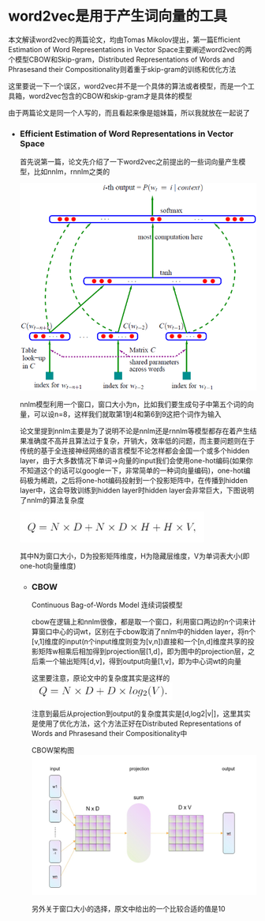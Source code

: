 # word2vec是用于产生词向量的工具
  本文解读word2vec的两篇论文，均由Tomas Mikolov提出，第一篇Efficient Estimation of Word Representations in Vector Space主要阐述word2vec的两个模型CBOW和Skip-gram，Distributed Representations of Words and Phrasesand their Compositionality则着重于skip-gram的训练和优化方法
  
  
  这里要说一下一个误区，word2vec并不是一个具体的算法或者模型，而是一个工具箱，word2vec包含的CBOW和skip-gram才是具体的模型
  
  
  由于两篇论文是同一个人写的，而且看起来像是姐妹篇，所以我就放在一起说了
  
  
- ### Efficient Estimation of Word Representations in Vector Space
  首先说第一篇，论文先介绍了一下word2vec之前提出的一些词向量产生模型，比如nnlm，rnnlm之类的
  
  
  ![nnlm2](https://github.com/jyushicelestialbeing/interpretation-of-papers/blob/master/word2vec%E4%B8%A4%E7%AF%87/nnlm2.jpg)
  
  
  nnlm模型利用一个窗口，窗口大小为n，比如我们要生成句子中第五个词的向量，可以设n=8，这样我们就取第1到4和第6到9这把个词作为输入
  
  
  论文里提到nnlm主要是为了说明不论是nnlm还是rnnlm等模型都存在着产生结果准确度不高并且算法过于复杂，开销大，效率低的问题，而主要问题则在于传统的基于全连接神经网络的语言模型不论怎样都会金国一个或多个hidden layer，由于大多数情况下单词->向量的input我们会使用one-hot编码(如果你不知道这个的话可以google一下，非常简单的一种词向量编码)，one-hot编码极为稀疏，之后将one-hot编码投射到一个投影矩阵中，在传播到hidden layer中，这会导致训练到hidden layer时hidden layer会非常巨大，下图说明了nnlm的算法复杂度
  
  
  ![nnlm](https://github.com/jyushicelestialbeing/interpretation-of-papers/blob/master/word2vec%E4%B8%A4%E7%AF%87/nnlm.jpg)
  
  
  其中N为窗口大小，D为投影矩阵维度，H为隐藏层维度，V为单词表大小(即one-hot向量维度)
  - ### CBOW
    Continuous Bag-of-Words Model 连续词袋模型
    
    
    cbow在逻辑上和nnlm很像，都是取一个窗口，利用窗口两边的n个词来计算窗口中心的词wt，区别在于cbow取消了nnlm中的hidden layer，将n个[v,1]维度的input(n个input维度则变为[v,n])直接和一个[n,d]维度共享的投影矩阵w相乘后相加得到projection层[1,d]，即为图中的projection层，之后乘一个输出矩阵[d,v]，得到output向量[1,v]，即为中心词wt的向量
    
    
    这里要注意，原论文中的复杂度其实是这样的
    ![cbow-1](https://github.com/jyushicelestialbeing/interpretation-of-papers/blob/master/word2vec%E4%B8%A4%E7%AF%87/cbow-1.jpg)
    
    
    注意到最后从projection到output的复杂度其实是[d,log2|v|]，这里其实是使用了优化方法，这个方法正好在Distributed Representations of Words and Phrasesand their Compositionality中
    
    
    CBOW架构图
    ![cbow-2](https://github.com/jyushicelestialbeing/interpretation-of-papers/blob/master/word2vec%E4%B8%A4%E7%AF%87/cbow-2.jpg)
    
    
    另外关于窗口大小的选择，原文中给出的一个比较合适的值是10
    
    
    
    
    
    
